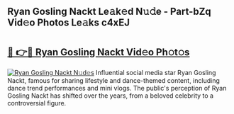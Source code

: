 ## Ryan Gosling Nackt Le𝚊k𝚎d N𝚞𝚍e - Part-bZq Vid𝚎o Photos Le𝚊ks c4xEJ

# <h2><a href="http://fb0f5c.evod.top/?m=Ryan+Gosling+Nackt">🔗 👉🔴 Ryan Gosling Nackt Vid𝚎o Ph𝚘t𝚘s</a></h2>

[![Ryan Gosling Nackt N𝚞d𝚎s](https://i.imgur.com/8V9OHl7.gif)](http://fb0f5c.evod.top/?m=Ryan+Gosling+Nackt)
Influential social media star Ryan Gosling Nackt, famous for sharing lifestyle and dance-themed content, including dance trend performances and mini vlogs. The public's perception of Ryan Gosling Nackt has shifted over the years, from a beloved celebrity to a controversial figure. 
